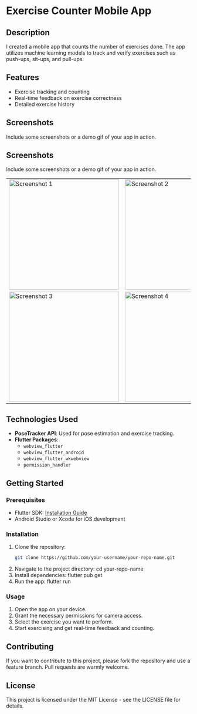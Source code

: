 # Exercise Counter Mobile App

## Description

I created a mobile app that counts the number of exercises done. The app utilizes machine learning models to track and verify exercises such as push-ups, sit-ups, and pull-ups.

## Features

- Exercise tracking and counting
- Real-time feedback on exercise correctness
- Detailed exercise history

## Screenshots
Include some screenshots or a demo gif of your app in action.
## Screenshots
Include some screenshots or a demo gif of your app in action.

<table>
  <tr>
    <td><img src="https://github.com/Usukhbayar04/pose_tracking/blob/main/assets/sc4.jpg" alt="Screenshot 1" width="300"/></td>
    <td><img src="https://github.com/Usukhbayar04/pose_tracking/blob/main/assets/sc1.jpg" alt="Screenshot 2" width="300"/></td>
  </tr>
  <tr>
    <td><img src="https://github.com/Usukhbayar04/pose_tracking/blob/main/assets/sc2.jpg" alt="Screenshot 3" width="300"/></td>
    <td><img src="https://github.com/Usukhbayar04/pose_tracking/blob/main/assets/sc3.jpg" alt="Screenshot 4" width="300"/></td>
  </tr>
</table>

## Technologies Used

- **PoseTracker API**: Used for pose estimation and exercise tracking.
- **Flutter Packages**:
  - `webview_flutter`
  - `webview_flutter_android`
  - `webview_flutter_wkwebview`
  - `permission_handler`

## Getting Started

### Prerequisites

- Flutter SDK: [Installation Guide](https://flutter.dev/docs/get-started/install)
- Android Studio or Xcode for iOS development

### Installation

1. Clone the repository:
   ```bash
   git clone https://github.com/your-username/your-repo-name.git
2. Navigate to the project directory:
   cd your-repo-name
3. Install dependencies:
   flutter pub get
4. Run the app:
   flutter run
   
### Usage
1. Open the app on your device.
2. Grant the necessary permissions for camera access.
3. Select the exercise you want to perform.
4. Start exercising and get real-time feedback and counting.

## Contributing
If you want to contribute to this project, please fork the repository and use a feature branch. Pull requests are warmly welcome.

## License
This project is licensed under the MIT License - see the LICENSE file for details.

